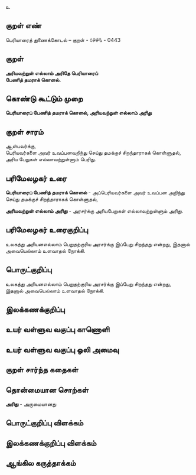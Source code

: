 உ

## குறள் எண் 

பெரியாரைத் துணைக்கோடல் – குறள் - ௦௪௪௩ - 0443  

## குறள் 

**அரியவற்றுள் எல்லாம் அரிதே பெரியாரைப்  
பேணித் தமராக் கொளல்.**

## கொண்டு கூட்டும் முறை

**பெரியாரைப் பேணித் தமராக் கொளல், அரியவற்றுள் எல்லாம் அரிது**  

## குறள் சாரம் 

ஆள்பவர்க்கு,  
பெரியவர்களை அவர் உவப்பனவறிந்து செய்து தமக்குச் சிறந்தாராகக் கொள்ளுதல், அரிய பேறுகள் எல்லாவற்றுள்ளும் பெரிது.  

## பரிமேலழகர் உரை

**பெரியாரைப் பேணித் தமராக் கொளல்** - அப்பெரியவர்களை அவர் உவப்பன அறிந்து செய்து தமக்குச் சிறந்தாராகக் கொள்ளுதல்,  

**அரியவற்றுள் எல்லாம் அரிது** - அரசர்க்கு அரியபேறுகள் எல்லாவற்றுள்ளும் அரிது.  

## பரிமேலழகர் உரைகுறிப்பு   

உலகத்து அரியனஎல்லாம் பெறுதற்குரிய அரசர்க்கு இப்பேறு சிறந்தது என்றது, இதனால் அவையெல்லாம் உளவாதல் நோக்கி.   

## பொருட்குறிப்பு 

உலகத்து அரியனஎல்லாம் பெறுதற்குரிய அரசர்க்கு இப்பேறு சிறந்தது என்றது,  
இதனால் அவையெல்லாம் உளவாதல் நோக்கி.   

## இலக்கணக்குறிப்பு  


## உயர் வள்ளுவ வகுப்பு காணொளி


## உயர் வள்ளுவ வகுப்பு ஒலி அமைவு 

 
## குறள் சார்ந்த கதைகள் 


## தொன்மையான சொற்கள்

**அரிது** - அருமையானது   

## பொருட்குறிப்பு விளக்கம்


## இலக்கணக்குறிப்பு விளக்கம்


## ஆங்கில கருத்தாக்கம் 


